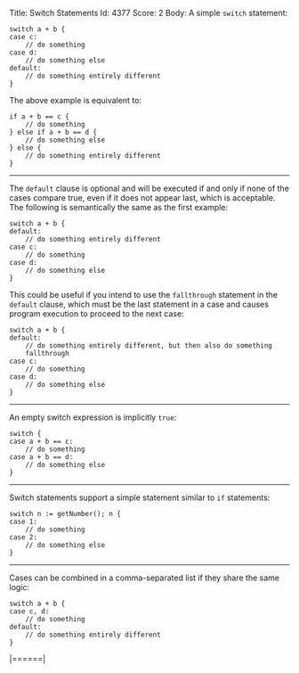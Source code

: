 Title: Switch Statements
Id: 4377
Score: 2
Body:
A simple `switch` statement:
```
switch a + b {
case c:
    // do something
case d:
    // do something else
default:
    // do something entirely different
}
```
The above example is equivalent to:
```
if a + b == c {
    // do something
} else if a + b == d {
    // do something else
} else {
    // do something entirely different
}
```


----------


The `default` clause is optional and will be executed if and only if none of the cases compare true, even if it does not appear last, which is acceptable.  The following is semantically the same as the first example:
```
switch a + b {
default:
    // do something entirely different
case c:
    // do something
case d:
    // do something else
}
```
This could be useful if you intend to use the `fallthrough` statement in the `default` clause, which must be the last statement in a case and causes program execution to proceed to the next case:
```
switch a + b {
default:
    // do something entirely different, but then also do something
    fallthrough
case c:
    // do something
case d:
    // do something else
}
```


----------


An empty switch expression is implicitly `true`:
```
switch {
case a + b == c:
    // do something
case a + b == d:
    // do something else
}
```


----------


Switch statements support a simple statement similar to `if` statements:
```
switch n := getNumber(); n {
case 1:
    // do something
case 2:
    // do something else
}
```


----------


Cases can be combined in a comma-separated list if they share the same logic:
```
switch a + b {
case c, d:
    // do something
default:
    // do something entirely different
}
```
|======|
